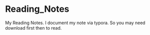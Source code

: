 # Reading_Notes
My Reading Notes.
I document my note via typora. 
So you may need download first then to read.

